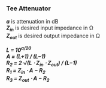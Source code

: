 ### Tee Attenuator
___a___ is attenuation in dB  
___Z<sub>in</sub>___ is desired input impedance in &#x2126;  
___Z<sub>out</sub>___ is desired output impedance in &#x2126;

___L = 10<sup>a/20</sup>___  
___A = (L+1) / (L&minus;1)___  
___R<sub>2</sub> = 2&sdot;&radic;(L &sdot; Z<sub>in</sub> &sdot; Z<sub>out</sub>) / (L&minus;1)___  
___R<sub>1</sub> = Z<sub>in</sub> &sdot; A &minus; R<sub>2</sub>___  
___R<sub>3</sub> = Z<sub>out</sub> &sdot; A &minus; R<sub>2</sub>___
